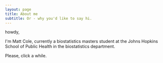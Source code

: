 ```yaml
---
layout: page
title: About me
subtitle: Or - why you'd like to say hi.
---
```


howdy,

I'm Matt Cole, currently a biostatistics masters student at the Johns Hopkins School of Public Health in the biostatistics department.

Please, click a while.
